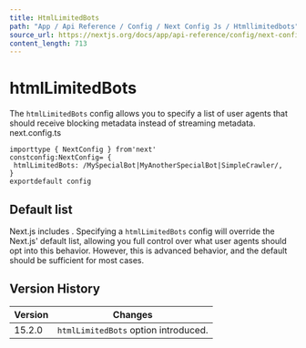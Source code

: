 ```yaml
---
title: HtmlLimitedBots
path: "App / Api Reference / Config / Next Config Js / Htmllimitedbots"
source_url: https://nextjs.org/docs/app/api-reference/config/next-config-js/htmlLimitedBots
content_length: 713
---
```


# htmlLimitedBots
The `htmlLimitedBots` config allows you to specify a list of user agents that should receive blocking metadata instead of streaming metadata.
next.config.ts
```
importtype { NextConfig } from'next'
constconfig:NextConfig= {
 htmlLimitedBots: /MySpecialBot|MyAnotherSpecialBot|SimpleCrawler/,
}
exportdefault config
```

## Default list
Next.js includes .
Specifying a `htmlLimitedBots` config will override the Next.js' default list, allowing you full control over what user agents should opt into this behavior. However, this is advanced behavior, and the default should be sufficient for most cases.
## Version History
Version| Changes  
---|---  
15.2.0| `htmlLimitedBots` option introduced.
